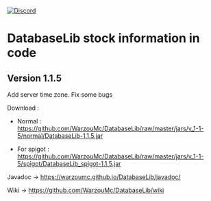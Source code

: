 [![Discord](https://img.shields.io/discord/577196219252604942.svg?label=&logo=discord&logoColor=ffffff&color=7389D8&labelColor=6A7EC2)](https://discord.gg/5xQPmD2)

# DatabaseLib stock information in code

## Version 1.1.5

Add server time zone.
Fix some bugs

Download :

- Normal : https://github.com/WarzouMc/DatabaseLib/raw/master/jars/v_1-1-5/normal/DatabaseLib-1.1.5.jar

- For spigot : https://github.com/WarzouMc/DatabaseLib/raw/master/jars/v_1-1-5/spigot/DatabaseLib_spigot-1.1.5.jar

Javadoc -> https://warzoumc.github.io/DatabaseLib/javadoc/

Wiki -> https://github.com/WarzouMc/DatabaseLib/wiki